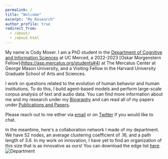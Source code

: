 ```yaml
---
permalink: /
title: "Welcome"
excerpt: "My Research"
author_profile: true
redirect_from: 
  - /about/
  - /about.html
---
```

My name is Cody Moser. I am a PhD student in the [Department of Cognitive and Information Sciences](https://cogsci.ucmerced.edu/) at UC Merced, a 2022-2023 [Oskar Morgenstern Fellow}(https://asp.mercatus.org/students#4) at The Mercatus Center at George Mason University, and a Visiting Fellow in the Harvard University Graduate School of Arts and Sciences.

I work on questions related to the evolution of human behavior and human institutions. To do this, I build agent-based models and perform large-scale corpus analysis of text and audio data. You can find more information about me and my research under my [Biography](https://culturologies.co/bio) and can read all of my papers under [Publications and Papers](https://culturologies.co/publications).

Please reach out to me either via [email](mailto:cmoser2@ucmerced.edu) or on [Twitter](https://twitter.com/LTF_01) if you would like to chat.

In the meantime, here's a collaboration network I made of my department. We have 52 nodes, an average clustering coefficient of .16, and a path length of 3.6. In my work on innovation, I have yet to find an organization of this size that is as innovative as ours! You can download the edge list [here](https://culturologies.co/files/Department.csv).
![Department](http://culturologies.co/images/Dept22.png)